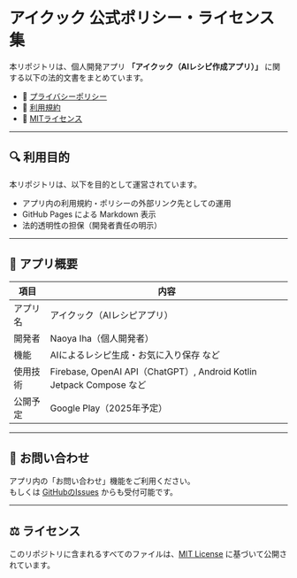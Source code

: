 # アイクック 公式ポリシー・ライセンス集

本リポジトリは、個人開発アプリ **「アイクック（AIレシピ作成アプリ）」** に関する以下の法的文書をまとめています。

- 📄 [プライバシーポリシー](https://nao-ih.github.io/airecipe-legal/privacy.md)
- 📄 [利用規約](https://nao-ih.github.io/airecipe-legal/terms.md)
- 📄 [MITライセンス](https://nao-ih.github.io/airecipe-legal/LICENSE)

---

## 🔍 利用目的

本リポジトリは、以下を目的として運営されています。

- アプリ内の利用規約・ポリシーの外部リンク先としての運用
- GitHub Pages による Markdown 表示
- 法的透明性の担保（開発者責任の明示）

---

## 🧠 アプリ概要

| 項目 | 内容 |
|------|------|
| アプリ名 | アイクック（AIレシピアプリ） |
| 開発者 | Naoya Iha（個人開発者） |
| 機能 | AIによるレシピ生成・お気に入り保存 など |
| 使用技術 | Firebase, OpenAI API（ChatGPT）, Android Kotlin Jetpack Compose など |
| 公開予定 | Google Play（2025年予定） |

---

## 💬 お問い合わせ

アプリ内の「お問い合わせ」機能をご利用ください。  
もしくは [GitHubのIssues](https://github.com/nao-ih/airecipe-legal/issues) からも受付可能です。

---

## ⚖️ ライセンス

このリポジトリに含まれるすべてのファイルは、[MIT License](https://nao-ih.github.io/airecipe-legal/LICENSE) に基づいて公開されています。
